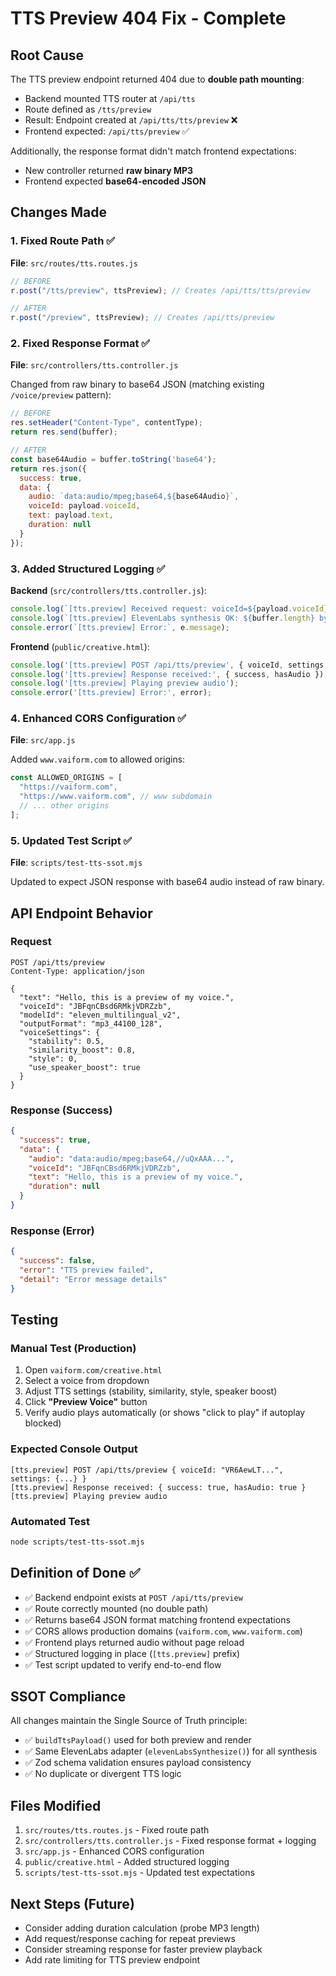 # TTS Preview 404 Fix - Complete

## Root Cause
The TTS preview endpoint returned 404 due to **double path mounting**:
- Backend mounted TTS router at `/api/tts`
- Route defined as `/tts/preview` 
- Result: Endpoint created at `/api/tts/tts/preview` ❌
- Frontend expected: `/api/tts/preview` ✅

Additionally, the response format didn't match frontend expectations:
- New controller returned **raw binary MP3**
- Frontend expected **base64-encoded JSON**

## Changes Made

### 1. Fixed Route Path ✅
**File**: `src/routes/tts.routes.js`
```javascript
// BEFORE
r.post("/tts/preview", ttsPreview); // Creates /api/tts/tts/preview

// AFTER
r.post("/preview", ttsPreview); // Creates /api/tts/preview
```

### 2. Fixed Response Format ✅
**File**: `src/controllers/tts.controller.js`

Changed from raw binary to base64 JSON (matching existing `/voice/preview` pattern):
```javascript
// BEFORE
res.setHeader("Content-Type", contentType);
return res.send(buffer);

// AFTER
const base64Audio = buffer.toString('base64');
return res.json({
  success: true,
  data: {
    audio: `data:audio/mpeg;base64,${base64Audio}`,
    voiceId: payload.voiceId,
    text: payload.text,
    duration: null
  }
});
```

### 3. Added Structured Logging ✅
**Backend** (`src/controllers/tts.controller.js`):
```javascript
console.log(`[tts.preview] Received request: voiceId=${payload.voiceId}...`);
console.log(`[tts.preview] ElevenLabs synthesis OK: ${buffer.length} bytes`);
console.error(`[tts.preview] Error:`, e.message);
```

**Frontend** (`public/creative.html`):
```javascript
console.log('[tts.preview] POST /api/tts/preview', { voiceId, settings });
console.log('[tts.preview] Response received:', { success, hasAudio });
console.log('[tts.preview] Playing preview audio');
console.error('[tts.preview] Error:', error);
```

### 4. Enhanced CORS Configuration ✅
**File**: `src/app.js`

Added `www.vaiform.com` to allowed origins:
```javascript
const ALLOWED_ORIGINS = [
  "https://vaiform.com",
  "https://www.vaiform.com", // www subdomain
  // ... other origins
];
```

### 5. Updated Test Script ✅
**File**: `scripts/test-tts-ssot.mjs`

Updated to expect JSON response with base64 audio instead of raw binary.

## API Endpoint Behavior

### Request
```
POST /api/tts/preview
Content-Type: application/json

{
  "text": "Hello, this is a preview of my voice.",
  "voiceId": "JBFqnCBsd6RMkjVDRZzb",
  "modelId": "eleven_multilingual_v2",
  "outputFormat": "mp3_44100_128",
  "voiceSettings": {
    "stability": 0.5,
    "similarity_boost": 0.8,
    "style": 0,
    "use_speaker_boost": true
  }
}
```

### Response (Success)
```json
{
  "success": true,
  "data": {
    "audio": "data:audio/mpeg;base64,//uQxAAA...",
    "voiceId": "JBFqnCBsd6RMkjVDRZzb",
    "text": "Hello, this is a preview of my voice.",
    "duration": null
  }
}
```

### Response (Error)
```json
{
  "success": false,
  "error": "TTS preview failed",
  "detail": "Error message details"
}
```

## Testing

### Manual Test (Production)
1. Open `vaiform.com/creative.html`
2. Select a voice from dropdown
3. Adjust TTS settings (stability, similarity, style, speaker boost)
4. Click **"Preview Voice"** button
5. Verify audio plays automatically (or shows "click to play" if autoplay blocked)

### Expected Console Output
```
[tts.preview] POST /api/tts/preview { voiceId: "VR6AewLT...", settings: {...} }
[tts.preview] Response received: { success: true, hasAudio: true }
[tts.preview] Playing preview audio
```

### Automated Test
```bash
node scripts/test-tts-ssot.mjs
```

## Definition of Done ✅

- ✅ Backend endpoint exists at `POST /api/tts/preview`
- ✅ Route correctly mounted (no double path)
- ✅ Returns base64 JSON format matching frontend expectations
- ✅ CORS allows production domains (`vaiform.com`, `www.vaiform.com`)
- ✅ Frontend plays returned audio without page reload
- ✅ Structured logging in place (`[tts.preview]` prefix)
- ✅ Test script updated to verify end-to-end flow

## SSOT Compliance

All changes maintain the Single Source of Truth principle:
- ✅ `buildTtsPayload()` used for both preview and render
- ✅ Same ElevenLabs adapter (`elevenLabsSynthesize()`) for all synthesis
- ✅ Zod schema validation ensures payload consistency
- ✅ No duplicate or divergent TTS logic

## Files Modified
1. `src/routes/tts.routes.js` - Fixed route path
2. `src/controllers/tts.controller.js` - Fixed response format + logging
3. `src/app.js` - Enhanced CORS configuration
4. `public/creative.html` - Added structured logging
5. `scripts/test-tts-ssot.mjs` - Updated test expectations

## Next Steps (Future)
- Consider adding duration calculation (probe MP3 length)
- Add request/response caching for repeat previews
- Consider streaming response for faster preview playback
- Add rate limiting for TTS preview endpoint
